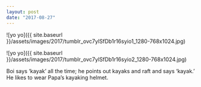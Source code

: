 ```yaml
---
layout: post
date: "2017-08-27"
---
```


![yo yo]({{ site.baseurl }}/assets/images/2017/tumblr_ovc7ylSfDb1r16syio1_1280-768x1024.jpg)

![yo yo]({{ site.baseurl }}/assets/images/2017/tumblr_ovc7ylSfDb1r16syio2_1280-768x1024.jpg)

Boi says ‘kayak’ all the time; he points out kayaks and raft and says ‘kayak.’ He likes to wear Papa’s kayaking helmet.
